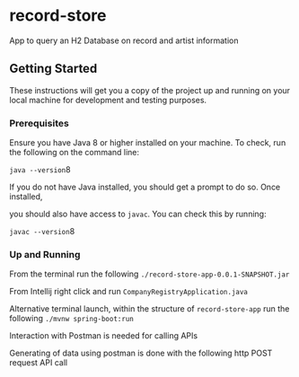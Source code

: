 # record-store
App to query an H2 Database on record and artist information

Getting Started
---------------

These instructions will get you a copy of the project up and running on
your local machine for development and testing purposes.

### Prerequisites

Ensure you have Java 8 or higher installed on your machine. To check,
run the following on the command line:

`java --version`8

If you do not have Java installed, you should get a prompt to do so.
Once installed,

you should also have access to `javac`. You can check this by running:

`javac --version`8

### Up and Running 

From the terminal run the following `./record-store-app-0.0.1-SNAPSHOT.jar`

From Intellij right click and run `CompanyRegistryApplication.java` 

Alternative terminal launch, within the structure of `record-store-app` run the following `./mvnw spring-boot:run`

Interaction with Postman is needed for calling APIs

Generating of data using postman is done with the following http POST request API call 




